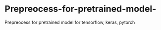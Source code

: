 # Prepreocess-for-pretrained-model-
Prepreocess for pretrained model for tensorflow, keras, pytorch
